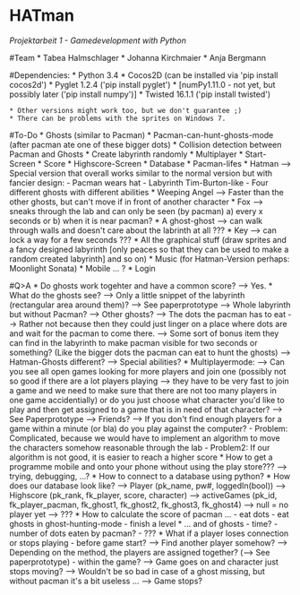 # HATman
_Projektarbeit 1 - Gamedevelopment with Python_


#Team
	* Tabea Halmschlager
	* Johanna Kirchmaier
	* Anja Bergmann


#Dependencies: 
	* Python 3.4 
	* Cocos2D (can be installed via 'pip install cocos2d')
	* Pyglet 1.2.4 ('pip install pyglet')
	* [numPy1.11.0 - not yet, but possibly later ('pip install numpy')]
	* Twisted 16.1.1 ('pip install twisted')

	* Other versions might work too, but we don't guarantee ;)
	* There can be problems with the sprites on Windows 7.


#To-Do
	* Ghosts (similar to Pacman)
	* Pacman-can-hunt-ghosts-mode (after pacman ate one of these bigger dots)
	* Collision detection between Pacman and Ghosts
	* Create labyrinth randomly
	* Multiplayer
	* Start-Screen
	* Score
	* Highscore-Screen
	* Database
	* Pacman-lifes
	* Hatman
		--> Special version that overall works similar to the normal version but with fancier design: 
			- Pacman wears hat
			- Labyrinth Tim-Burton-like
			- Four different ghosts with different abilities
				* Weeping Angel --> Faster than the other ghosts, but can't move if in front of another character
				* Fox --> sneaks through the lab and can only be seen (by pacman) a) every x seconds or b) when 
					it is near pacman?
				* A ghost-ghost --> can walk through walls and doesn't care about the labrinth at all ???
				* Key --> can lock a way for a few seconds ???
	* All the graphical stuff (draw sprites and a fancy designed labyrinth [only peaces so that they can be used 
		to make a random created labyrinth] and so on)
	* Music (for Hatman-Version perhaps: Moonlight Sonata)
	* Mobile ... ?
	* Login

#Q>A
	* Do ghosts work togehter and have a common score? --> Yes.
	* What do the ghosts see? 
		--> Only a little snippet of the labyrinth (rectangular area around them)? --> See paperprototype
		--> Whole labyrinth but without Pacman? 
		--> Other ghosts? 
		--> The dots the pacman has to eat --> Rather not because then they could just linger on a place where 
			dots are and wait for the pacman to come there. 
		--> Some sort of bonus item they can find in the labyrinth to make pacman visible for two 
				seconds or something? (Like the bigger dots the pacman can eat to hunt the ghosts)
		--> Hatman-Ghosts different? --> Special abilities? 
	* Multiplayermode: 
		--> Can you see all open games looking for more players and join one (possibly not so good if there are 
			a lot players playing --> they have to be very fast to join a game and we need to make sure that there 
			are not too many players in one game accidentially) or do you just choose what character you'd like to 
			play and then get assigned to a game that is in need of that character? --> See Paperprototype
		--> Friends? 
		--> If you don't find enough players for a game within a minute (or bla) do you play against the computer? 
			- Problem: Complicated, because we would have to implement an algorithm to move the characters 
				somehow reasonable through the lab
			- Problem2: If our algorithm is not good, it is easier to reach a higher score
	* How to get a programme mobile and onto your phone without using the play store??? --> trying, debugging, ...? 
	* How to connect to a database using python? 
	* How does our database look like? 
		--> Player (pk_name, pw#, loggedIn(bool))
		--> Highscore (pk_rank, fk_player, score, character)
		--> activeGames (pk_id, fk_player_pacman, fk_ghost1, fk_ghost2, fk_ghost3, fk_ghost4) --> null = no player yet
		--> ??? 
	* How to calculate the score of pacman ...
		- eat dots
		- eat ghosts in ghost-hunting-mode
		- finish a level
	* ... and of ghosts
		- time? 
		- number of dots eaten by pacman? 
		- ???
	* What if a player loses connection or stops playing
		- before game start?
			--> Find another player somehow? 
				--> Depending on the method, the players are assigned together? (--> See paperprototype)
		- within the game?
			--> Game goes on and character just stops moving? 
				--> Wouldn't be so bad in case of a ghost missing, but without pacman it's a bit useless ...
			--> Game stops? 